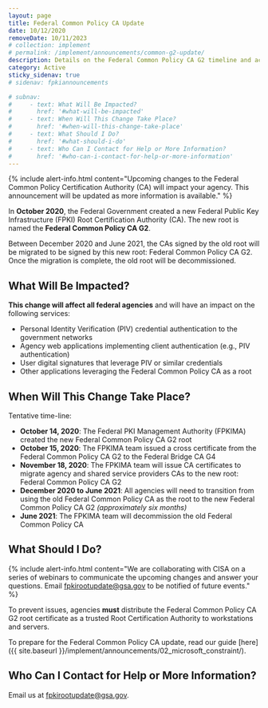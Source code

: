 ```yaml
---
layout: page
title: Federal Common Policy CA Update
date: 10/12/2020
removeDate: 10/11/2023
# collection: implement
# permalink: /implement/announcements/common-g2-update/
description: Details on the Federal Common Policy CA G2 timeline and actions agencies need to perform.
category: Active
sticky_sidenav: true
# sidenav: fpkiannouncements

# subnav:
#     - text: What Will Be Impacted?
#       href: '#what-will-be-impacted'
#     - text: When Will This Change Take Place?
#       href: '#when-will-this-change-take-place'
#     - text: What Should I Do?
#       href: '#what-should-i-do'
#     - text: Who Can I Contact for Help or More Information?
#       href: '#who-can-i-contact-for-help-or-more-information'
---
```


{% include alert-info.html content="Upcoming changes to the Federal Common Policy Certification Authority (CA) will impact your agency.  This announcement will be updated as more information is available." %}

In **October 2020**, the Federal Government created a new Federal Public Key Infrastructure (FPKI) Root Certification Authority (CA).  The new root is named the **Federal Common Policy CA G2**. 

Between December 2020 and June 2021, the CAs signed by the old root will be migrated to be signed by this new root: Federal Common Policy CA G2.  Once the migration is complete, the old root will be decommissioned.  

## What Will Be Impacted?

**This change will affect all federal agencies** and will have an impact on the following services:

- Personal Identity Verification (PIV) credential authentication to the government networks
- Agency web applications implementing client authentication (e.g., PIV authentication)
- User digital signatures that leverage PIV or similar credentials 
- Other applications leveraging the Federal Common Policy CA as a root

## When Will This Change Take Place?
Tentative time-line:
- **October 14, 2020**: The Federal PKI Management Authority (FPKIMA) created the new Federal Common Policy CA G2 root 
- **October 15, 2020**: The FPKIMA team issued a cross certificate from the Federal Common Policy CA G2 to the Federal Bridge CA G4
- **November 18, 2020**: The FPKIMA team will issue CA certificates to migrate agency and shared service providers CAs to the new root: Federal Common Policy CA G2 
- **December 2020 to June 2021**: All agencies will need to transition from using the old Federal Common Policy CA as the root to the new Federal Common Policy CA G2 *(approximately six months)*
- **June 2021**: The FPKIMA team will decommission the old Federal Common Policy CA 

## What Should I Do?

{% include alert-info.html content="We are collaborating with CISA on a series of webinars to communicate the upcoming changes and answer your questions.  Email fpkirootupdate@gsa.gov to be notified of future events." %} 

To prevent issues, agencies **must** distribute the Federal Common Policy CA G2 root certificate as a trusted Root Certification Authority to workstations and servers.

To prepare for the Federal Common Policy CA update, read our guide [here]({{ site.baseurl }}/implement/announcements/02_microsoft_constraint/).

## Who Can I Contact for Help or More Information?
Email us at fpkirootupdate@gsa.gov. 
